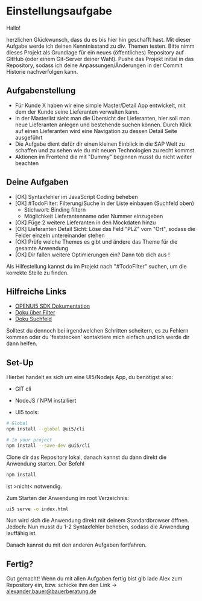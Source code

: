 # Einstellungsaufgabe

Hallo!

herzlichen Glückwunsch, dass du es bis hier hin geschafft hast. Mit dieser Aufgabe werde ich deinen Kenntnisstand zu div. Themen testen. Bitte nimm dieses Projekt als Grundlage für ein neues (öffentliches) Repository auf GitHub (oder einem Git-Server deiner Wahl). Pushe das Projekt initial in das Repository, sodass ich deine Anpassungen/Änderungen in der Commit Historie nachverfolgen kann.

## Aufgabenstellung

- Für Kunde X haben wir eine simple Master/Detail App entwickelt, mit dem der Kunde seine Lieferanten verwalten kann.
- In der Masterlist sieht man die Übersicht der Lieferanten, hier soll man neue Lieferanten anlegen und bestehende suchen können. Durch Klick auf einen Lieferanten wird eine Navigation zu dessen Detail Seite ausgeführt
- Die Aufgabe dient dafür dir einen kleinen Einblick in die SAP Welt zu schaffen und zu sehen wie du mit neuen Technologien zu recht kommst.
- Aktionen im Frontend die mit "Dummy" beginnen musst du nicht weiter beachten

## Deine Aufgaben

- [OK] Syntaxfehler im JavaScript Coding beheben
- [OK] #TodoFilter: Filterung/Suche in der Liste einbauen (Suchfeld oben)
  - Stichwort: Binding filtern
  - Möglichkeit Lieferantenname oder Nummer einzugeben
- [OK] Füge 2 weitere Lieferanten in den Mockdaten hinzu
- [OK] Lieferanten Detail Sicht: Löse das Feld "PLZ" vom "Ort", sodass die Felder einzeln untereinander stehen
- [OK] Prüfe welche Themes es gibt und ändere das Theme für die gesamte Anwendung
- [OK] Dir fallen weitere Optimierungen ein? Dann tob dich aus !

Als Hilfestellung kannst du im Projekt nach "#TodoFilter" suchen, um die korrekte Stelle zu finden.

## Hilfreiche Links

- [OPENUI5 SDK Dokumentation](https://openui5.hana.ondemand.com/)
- [Doku über Filter](https://openui5.hana.ondemand.com/api/sap.ui.model.Filter)
- [Doku Suchfeld](https://sapui5.hana.ondemand.com/#/entity/sap.m.SearchField)

Solltest du dennoch bei irgendwelchen Schritten scheitern, es zu Fehlern kommen oder du 'feststecken' kontaktiere mich einfach und ich werde dir dann helfen.

## Set-Up

Hierbei handelt es sich um eine UI5/Nodejs App, du benötigst also:

- GIT cli

- NodeJS / NPM installiert

- UI5 tools:

```sh
# Global
npm install --global @ui5/cli

# In your project
npm install --save-dev @ui5/cli
```

Clone dir das Repository lokal, danach kannst du dann direkt die Anwendung starten. Der Befehl

```sh
npm install
```

ist >nicht< notwendig.

Zum Starten der Anwendung im root Verzeichnis:

```sh
ui5 serve -o index.html
```

Nun wird sich die Anwendung direkt mit deinem Standardbrowser öffnen. Jedoch: Nun musst du 1-2 Syntaxfehler beheben, sodass die Anwendung lauffähig ist.

Danach kannst du mit den anderen Aufgaben fortfahren.

## Fertig?

Gut gemacht! Wenn du mit allen Aufgaben fertig bist gib lade Alex zum Repository ein, bzw. schicke ihm den Link -> alexander.bauer@bauerberatung.de
